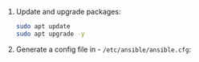 1. Update and upgrade packages:
    ```bash
    sudo apt update
    sudo apt upgrade -y
    ```
2. Generate a config file in - `/etc/ansible/ansible.cfg`:
    